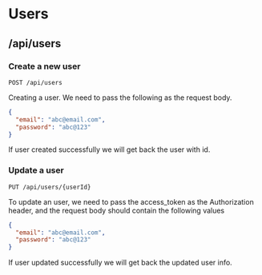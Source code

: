 # Users

## /api/users

### Create a new user

```
POST /api/users
```

Creating a user. We need to pass the following as the request body.

```json
{
  "email": "abc@email.com",
  "password": "abc@123"
}
```

If user created successfully we will get back the user with id.

### Update a user

```
PUT /api/users/{userId}
```

To update an user, we need to pass the access_token as the Authorization header, and the request body should contain the following values

```json
{
  "email": "abc@email.com",
  "password": "abc@123"
}
```

If user updated successfully we will get back the updated user info.
